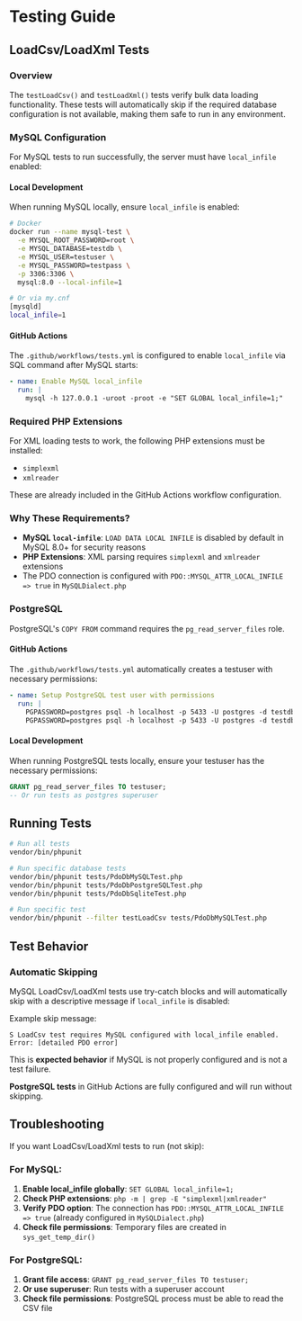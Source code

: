 # Testing Guide

## LoadCsv/LoadXml Tests

### Overview

The `testLoadCsv()` and `testLoadXml()` tests verify bulk data loading functionality. These tests will automatically skip if the required database configuration is not available, making them safe to run in any environment.

### MySQL Configuration

For MySQL tests to run successfully, the server must have `local_infile` enabled:

#### Local Development
When running MySQL locally, ensure `local_infile` is enabled:

```bash
# Docker
docker run --name mysql-test \
  -e MYSQL_ROOT_PASSWORD=root \
  -e MYSQL_DATABASE=testdb \
  -e MYSQL_USER=testuser \
  -e MYSQL_PASSWORD=testpass \
  -p 3306:3306 \
  mysql:8.0 --local-infile=1

# Or via my.cnf
[mysqld]
local_infile=1
```

#### GitHub Actions
The `.github/workflows/tests.yml` is configured to enable `local_infile` via SQL command after MySQL starts:

```yaml
- name: Enable MySQL local_infile
  run: |
    mysql -h 127.0.0.1 -uroot -proot -e "SET GLOBAL local_infile=1;"
```

### Required PHP Extensions

For XML loading tests to work, the following PHP extensions must be installed:
- `simplexml`
- `xmlreader`

These are already included in the GitHub Actions workflow configuration.

### Why These Requirements?

- **MySQL `local-infile`**: `LOAD DATA LOCAL INFILE` is disabled by default in MySQL 8.0+ for security reasons
- **PHP Extensions**: XML parsing requires `simplexml` and `xmlreader` extensions
- The PDO connection is configured with `PDO::MYSQL_ATTR_LOCAL_INFILE => true` in `MySQLDialect.php`

### PostgreSQL

PostgreSQL's `COPY FROM` command requires the `pg_read_server_files` role.

#### GitHub Actions
The `.github/workflows/tests.yml` automatically creates a testuser with necessary permissions:

```yaml
- name: Setup PostgreSQL test user with permissions
  run: |
    PGPASSWORD=postgres psql -h localhost -p 5433 -U postgres -d testdb -c "CREATE USER testuser WITH PASSWORD 'testpass';"
    PGPASSWORD=postgres psql -h localhost -p 5433 -U postgres -d testdb -c "GRANT pg_read_server_files TO testuser;"
```

#### Local Development
When running PostgreSQL tests locally, ensure your testuser has the necessary permissions:

```sql
GRANT pg_read_server_files TO testuser;
-- Or run tests as postgres superuser
```

## Running Tests

```bash
# Run all tests
vendor/bin/phpunit

# Run specific database tests
vendor/bin/phpunit tests/PdoDbMySQLTest.php
vendor/bin/phpunit tests/PdoDbPostgreSQLTest.php
vendor/bin/phpunit tests/PdoDbSqliteTest.php

# Run specific test
vendor/bin/phpunit --filter testLoadCsv tests/PdoDbMySQLTest.php
```

## Test Behavior

### Automatic Skipping

MySQL LoadCsv/LoadXml tests use try-catch blocks and will automatically skip with a descriptive message if `local_infile` is disabled:

Example skip message:
```
S LoadCsv test requires MySQL configured with local_infile enabled. Error: [detailed PDO error]
```

This is **expected behavior** if MySQL is not properly configured and is not a test failure.

**PostgreSQL tests** in GitHub Actions are fully configured and will run without skipping.

## Troubleshooting

If you want LoadCsv/LoadXml tests to run (not skip):

### For MySQL:
1. **Enable local_infile globally**: `SET GLOBAL local_infile=1;`
2. **Check PHP extensions**: `php -m | grep -E "simplexml|xmlreader"`
3. **Verify PDO option**: The connection has `PDO::MYSQL_ATTR_LOCAL_INFILE => true` (already configured in `MySQLDialect.php`)
4. **Check file permissions**: Temporary files are created in `sys_get_temp_dir()`

### For PostgreSQL:
1. **Grant file access**: `GRANT pg_read_server_files TO testuser;`
2. **Or use superuser**: Run tests with a superuser account
3. **Check file permissions**: PostgreSQL process must be able to read the CSV file

